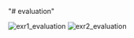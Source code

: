 "# evaluation" 

![exr1_evaluation](https://github.com/user-attachments/assets/b76a6a37-6b4b-4cd5-a453-60d0cf715a91)
![exr2_evaluation](https://github.com/user-attachments/assets/7b2a019f-72ec-4b48-a742-d168c0226bb4)
